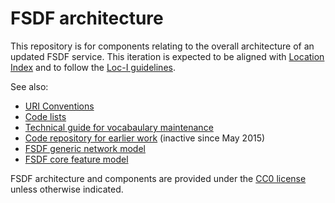 # FSDF architecture

This repository is for components relating to the overall architecture of an updated FSDF service. 
This iteration is expected to be aligned with [Location Index](https://www.ga.gov.au/locationindex/home) and to follow the [Loc-I guidelines](http://loci.cat/). 

See also:

- [URI Conventions](./uri-convention.md)
- [Code lists](./codelist.md)
- [Technical guide for vocabaulary maintenance](./vocab-maintenance.md)
- [Code repository for earlier work](https://bitbucket.csiro.au/projects/FDSF/repos/fdsf/browse) (inactive since May 2015)
- [FSDF generic network model](./network.md)
- [FSDF core feature model](./common.md)

FSDF architecture and components are provided under the [CC0 license](https://creativecommons.org/publicdomain/zero/1.0/) unless otherwise indicated. 
